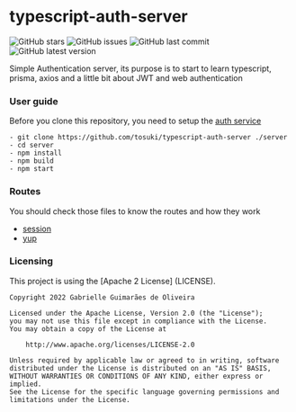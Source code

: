# typescript-auth-server

![GitHub stars](https://img.shields.io/github/stars/tosuki/typescript-auth-server?color=purple&style=for-the-badge)
![GitHub issues](https://img.shields.io/github/issues/tosuki/typescript-auth-server?color=purple&style=for-the-badge)
![GitHub last commit](https://img.shields.io/github/last-commit/tosuki/typescript-auth-server?color=purple&style=for-the-badge)
![GitHub latest version](https://img.shields.io/github/v/release/tosuki/typescript-auth-server?color=purple&style=for-the-badge)

Simple Authentication server, its purpose is to start to learn typescript, prisma, axios and a little bit about JWT and web authentication

### User guide
Before you clone this repository, you need to setup the [auth service](https://github.com/tosuki/typescript-auth-server)

```
- git clone https://github.com/tosuki/typescript-auth-server ./server
- cd server
- npm install
- npm build
- npm start
```

### Routes
You should check those files to know the routes and how they work
- [session](https://github.com/tosuki/typescript-auth-server/blob/master/src/modules/session/router/index.ts)
- [yup](https://github.com/tosuki/typescript-auth-server/blob/master/src/modules/session/router/yup.ts)

### Licensing

This project is using the [Apache 2 License] (LICENSE).

```
Copyright 2022 Gabrielle Guimarães de Oliveira

Licensed under the Apache License, Version 2.0 (the "License");
you may not use this file except in compliance with the License.
You may obtain a copy of the License at

    http://www.apache.org/licenses/LICENSE-2.0

Unless required by applicable law or agreed to in writing, software
distributed under the License is distributed on an "AS IS" BASIS,
WITHOUT WARRANTIES OR CONDITIONS OF ANY KIND, either express or implied.
See the License for the specific language governing permissions and
limitations under the License.
```
